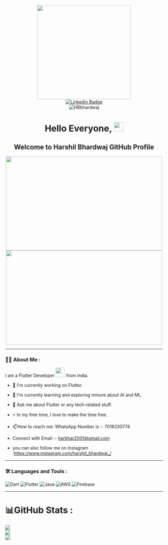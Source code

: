 <div id="header" align="center">
  <img src="https://o.remove.bg/downloads/4126b81d-d751-4793-b94f-df06e88d6e3e/image-removebg-preview.png" width="300" height="300" />
  
  <div id="badges">
  <a href=https://www.linkedin.com/in/harshil-bhardwaj-5525b7212/>
    <img src="https://img.shields.io/badge/Linkedin-blue?style=for-the-badge&logo=stackoverflow&logoColor=white" alt="Linkedin Badge"/>
  </a>
</div>
<img src="https://komarev.com/ghpvc/?username=your-github-HBbhardwaj&style=flat-square&color=blue" alt="HBbhardwaj"/>
  <h1>
  Hello Everyone,
  <img src="https://media.giphy.com/media/hvRJCLFzcasrR4ia7z/giphy.gif" width="30px"/>
  <h2>
  Welcome to Harshil Bhardwaj GitHub Profile
  </h2>
</h1>

</div>


<div align="center">
  <img src="https://media.giphy.com/media/dWesBcTLavkZuG35MI/giphy.gif" width="500" height="300"/>
  <img src="https://images.unsplash.com/photo-1614741118887-7a4ee193a5fa?ixlib=rb-4.0.3&ixid=MnwxMjA3fDB8MHxzZWFyY2h8MTJ8fGNvZGluZ3xlbnwwfHwwfHw%3D&auto=format&fit=crop&w=600&q=60" width="500" height="300"/>
</div>
  
  
---

### :woman_technologist: About Me :

  I am a Flutter Developer <img src="https://media.giphy.com/media/WUlplcMpOCEmTGBtBW/giphy.gif" width="30"> from India.
  - :telescope: I'm currently working on Flutter.

- :seedling: I'm currently learning and exploring mmore about AI and ML.
- :speech_balloon: Ask me about Flutter or any tech-related stuff.

- :zap: In my free time, I love to make the time free.

- :mailbox:How to reach me: WhatsApp Number is :- 7018330774
- Connect with Email :- harbhar2001@gmail.com
- you can also follow me on Instagram :https://www.instagram.com/harshil_bhardwaj_/

---

### :hammer_and_wrench: Languages and Tools :

![Dart](https://img.shields.io/badge/dart-%230175C2.svg?style=for-the-badge&logo=dart&logoColor=white) ![Flutter](https://img.shields.io/badge/Flutter-%230095D5.svg?style=for-the-badge&logo=Flutter&logoColor=white) ![Java](https://img.shields.io/badge/java-%23ED8B00.svg?style=for-the-badge&logo=java&logoColor=white) ![AWS](https://img.shields.io/badge/AWS-%23FF9900.svg?style=for-the-badge&logo=amazon-aws&logoColor=white) ![Firebase](https://img.shields.io/badge/firebase-%23039BE5.svg?style=for-the-badge&logo=firebase) 

---

# 📊GitHub Stats :
![](https://github-readme-stats.vercel.app/api?username=HBbhardwaj&theme=flag-india&hide_border=true&include_all_commits=false&count_private=false)<br/>
![](https://github-readme-streak-stats.herokuapp.com/?user=HBbhardwaj&theme=flag-india&hide_border=true)<br/>
![](https://github-readme-stats.vercel.app/api/top-langs/?username=HBbhardwaj&theme=flag-india&hide_border=true&include_all_commits=false&count_private=false&layout=compact)



